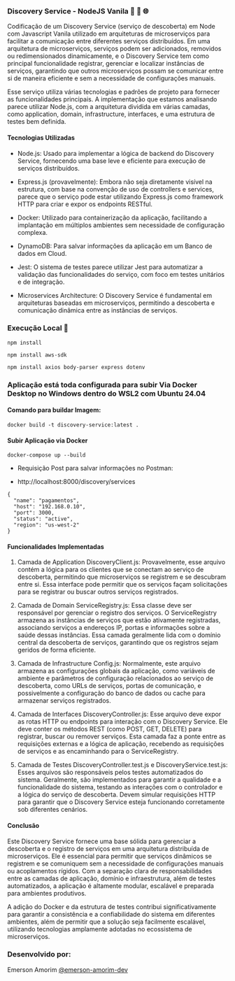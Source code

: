 ### Discovery Service - NodeJS Vanila 🚀 🔄 🌐

Codificação de um Discovery Service (serviço de descoberta) em Node com Javascript Vanila utilizado em arquiteturas de microserviços para facilitar a comunicação entre diferentes serviços distribuídos. Em uma arquitetura de microserviços, serviços podem ser adicionados, removidos ou redimensionados dinamicamente, e o Discovery Service tem como principal funcionalidade registrar, gerenciar e localizar instâncias de serviços, garantindo que outros microserviços possam se comunicar entre si de maneira eficiente e sem a necessidade de configurações manuais.

Esse serviço utiliza várias tecnologias e padrões de projeto para fornecer as funcionalidades principais. A implementação que estamos analisando parece utilizar Node.js, com a arquitetura dividida em várias camadas, como application, domain, infrastructure, interfaces, e uma estrutura de testes bem definida.

#### Tecnologias Utilizadas
- Node.js: Usado para implementar a lógica de backend do Discovery Service, fornecendo uma base leve e eficiente para execução de serviços distribuídos.

- Express.js (provavelmente): Embora não seja diretamente visível na estrutura, com base na convenção de uso de controllers e services, parece que o serviço pode estar utilizando Express.js como framework HTTP para criar e expor os endpoints RESTful.

- Docker: Utilizado para containerização da aplicação, facilitando a implantação em múltiplos ambientes sem necessidade de configuração complexa.

- DynamoDB: Para salvar informações da aplicação em um Banco de dados em Cloud.

- Jest: O sistema de testes parece utilizar Jest para automatizar a validação das funcionalidades do serviço, com foco em testes unitários e de integração.

- Microservices Architecture: O Discovery Service é fundamental em arquiteturas baseadas em microserviços, permitindo a descoberta e comunicação dinâmica entre as instâncias de serviços.

### Execução Local 🚀

```
npm install
```

```
npm install aws-sdk
```

```
npm install axios body-parser express dotenv
```


### Aplicação está toda configurada para subir Via Docker Desktop no Windows dentro do WSL2 com Ubuntu 24.04


#### Comando para buildar Imagem:

``` 
docker build -t discovery-service:latest .
``` 


#### Subir Aplicação via Docker

``` 
docker-compose up --build

```


- Requisição Post para salvar informações no Postman:

- http://localhost:8000/discovery/services

```
{
  "name": "pagamentos",
  "host": "192.168.0.10",
  "port": 3000,
  "status": "active",
  "region": "us-west-2"
}
```



#### Funcionalidades Implementadas

1. Camada de Application
DiscoveryClient.js: Provavelmente, esse arquivo contém a lógica para os clientes que se conectam ao serviço de descoberta, permitindo que microserviços se registrem e se descubram entre si. Essa interface pode permitir que os serviços façam solicitações para se registrar ou buscar outros serviços registrados.

2. Camada de Domain
ServiceRegistry.js: Essa classe deve ser responsável por gerenciar o registro dos serviços. O ServiceRegistry armazena as instâncias de serviços que estão ativamente registradas, associando serviços a endereços IP, portas e informações sobre a saúde dessas instâncias. Essa camada geralmente lida com o domínio central da descoberta de serviços, garantindo que os registros sejam geridos de forma eficiente.

3. Camada de Infrastructure
Config.js: Normalmente, este arquivo armazena as configurações globais da aplicação, como variáveis de ambiente e parâmetros de configuração relacionados ao serviço de descoberta, como URLs de serviços, portas de comunicação, e possivelmente a configuração do banco de dados ou cache para armazenar serviços registrados.

4. Camada de Interfaces
DiscoveryController.js: Esse arquivo deve expor as rotas HTTP ou endpoints para interação com o Discovery Service. Ele deve conter os métodos REST (como POST, GET, DELETE) para registrar, buscar ou remover serviços. Esta camada faz a ponte entre as requisições externas e a lógica de aplicação, recebendo as requisições de serviços e as encaminhando para o ServiceRegistry.

5. Camada de Testes
DiscoveryController.test.js e DiscoveryService.test.js: Esses arquivos são responsáveis pelos testes automatizados do sistema. Geralmente, são implementados para garantir a qualidade e a funcionalidade do sistema, testando as interações com o controlador e a lógica do serviço de descoberta. Devem simular requisições HTTP para garantir que o Discovery Service esteja funcionando corretamente sob diferentes cenários.


#### Conclusão
Este Discovery Service fornece uma base sólida para gerenciar a descoberta e o registro de serviços em uma arquitetura distribuída de microserviços. Ele é essencial para permitir que serviços dinâmicos se registrem e se comuniquem sem a necessidade de configurações manuais ou acoplamentos rígidos. Com a separação clara de responsabilidades entre as camadas de aplicação, domínio e infraestrutura, além de testes automatizados, a aplicação é altamente modular, escalável e preparada para ambientes produtivos.

A adição do Docker e da estrutura de testes contribui significativamente para garantir a consistência e a confiabilidade do sistema em diferentes ambientes, além de permitir que a solução seja facilmente escalável, utilizando tecnologias amplamente adotadas no ecossistema de microserviços.

### Desenvolvido por:
Emerson Amorim [@emerson-amorim-dev](https://www.linkedin.com/in/emerson-amorim-dev/)